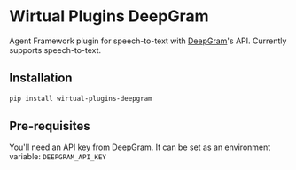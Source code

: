 # Wirtual Plugins DeepGram

Agent Framework plugin for speech-to-text with [DeepGram](https://deepgram.com/)'s API. Currently supports speech-to-text.

## Installation

```bash
pip install wirtual-plugins-deepgram
```

## Pre-requisites

You'll need an API key from DeepGram. It can be set as an environment variable: `DEEPGRAM_API_KEY`
